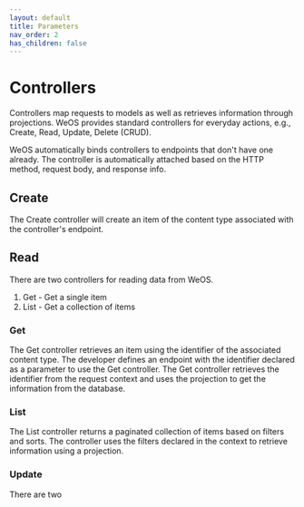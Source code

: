 ```yaml
---
layout: default
title: Parameters
nav_order: 2
has_children: false
---
```

# Controllers
Controllers map requests to models as well as retrieves information through projections. WeOS provides standard
controllers for everyday actions, e.g., Create, Read, Update, Delete (CRUD).

WeOS automatically binds controllers to endpoints that don't have one already. The controller is automatically attached
based on the HTTP method, request body, and response info.

## Create
The Create controller will create an item of the content type associated with the controller's endpoint.

## Read
There are two controllers for reading data from WeOS.
1. Get - Get a single item
2. List - Get a collection of items

### Get
The Get controller retrieves an item using the identifier of the associated content type. The developer defines an
endpoint with the identifier declared as a parameter to use the Get controller. The Get controller retrieves the
identifier from the request context and uses the projection to get the information from the database.

### List
The List controller returns a paginated collection of items based on filters and sorts. The controller uses the filters
declared in the context to retrieve information using a projection.

### Update
There are two